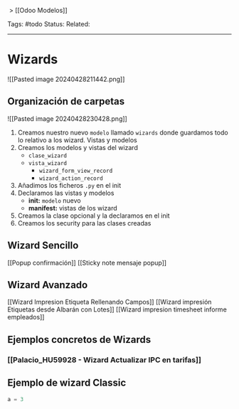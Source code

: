 > [[Odoo Modelos]]

Tags: #todo 
Status: 
Related: 

___
# Wizards
![[Pasted image 20240428211442.png]]
## Organización de carpetas
![[Pasted image 20240428230428.png]]

1. Creamos nuestro nuevo `modelo` llamado `wizards` donde guardamos todo lo relativo a los wizard. Vistas y modelos
2. Creamos los modelos y vistas del wizard
	- `clase_wizard`
	- `vista_wizard`
		- `wizard_form_view_record`
		- `wizard_action_record`
3. Añadimos los ficheros `.py` en el init
4. Declaramos las vistas y modelos
	- **init:** `modelo` nuevo
	- **manifest:** vistas de los wizard
5. Creamos la clase opcional y la declaramos en el init
6. Creamos los security para las clases creadas
## Wizard Sencillo
[[Popup confirmación]]
[[Sticky note  mensaje popup]]
## Wizard Avanzado
[[Wizard Impresion Etiqueta Rellenando Campos]]
[[Wizard impresión Etiquetas desde Albarán con Lotes]]
[[Wizard impresion timesheet informe empleados]]
## Ejemplos concretos de Wizards
### [[Palacio_HU59928 - Wizard Actualizar IPC en tarifas]]
## Ejemplo de wizard Classic


```python
a = 3
```